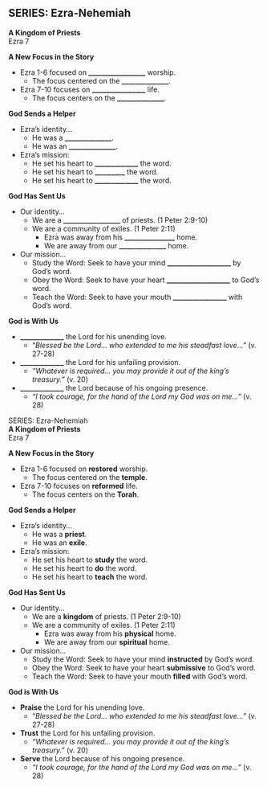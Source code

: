 ## SERIES: Ezra-Nehemiah   
**A Kingdom of Priests**  
Ezra 7

**A New Focus in the Story**

* Ezra 1-6 focused on **\_\_\_\_\_\_\_\_\_\_\_\_\_\_\_\_\_** worship.  
  * The focus centered on the **\_\_\_\_\_\_\_\_\_\_\_\_\_\_**.  
* Ezra 7-10 focuses on **\_\_\_\_\_\_\_\_\_\_\_\_\_\_\_\_** life.   
  * The focus centers on the **\_\_\_\_\_\_\_\_\_\_\_\_\_\_**. 

**God Sends a Helper**

* Ezra’s identity…  
  * He was a **\_\_\_\_\_\_\_\_\_\_\_\_\_\_**.  
  * He was an **\_\_\_\_\_\_\_\_\_\_\_\_\_\_**.   
* Ezra’s mission:  
  * He set his heart to **\_\_\_\_\_\_\_\_\_\_\_\_\_** the word.   
  * He set his heart to **\_\_\_\_\_\_\_\_\_** the word.   
  * He set his heart to **\_\_\_\_\_\_\_\_\_\_\_\_\_** the word. 

**God Has Sent Us**

* Our identity…  
  * We are a **\_\_\_\_\_\_\_\_\_\_\_\_\_\_\_\_\_** of priests. (1 Peter 2:9-10)  
  * We are a community of exiles. (1 Peter 2:11)  
    * Ezra was away from his **\_\_\_\_\_\_\_\_\_\_\_\_\_\_\_** home.   
    * We are away from our **\_\_\_\_\_\_\_\_\_\_\_\_\_\_** home.   
* Our mission…  
  * Study the Word: Seek to have your mind **\_\_\_\_\_\_\_\_\_\_\_\_\_\_\_\_\_\_\_** by God’s word.   
  * Obey the Word: Seek to have your heart **\_\_\_\_\_\_\_\_\_\_\_\_\_\_\_\_\_\_\_** to God’s word.  
  * Teach the Word: Seek to have your mouth **\_\_\_\_\_\_\_\_\_\_\_\_\_\_\_\_** with God’s word. 

**God is With Us**

* **\_\_\_\_\_\_\_\_\_\_\_\_\_** the Lord for his unending love.   
  * “*Blessed be the Lord… who extended to me his steadfast love…”* (v. 27-28)  
* **\_\_\_\_\_\_\_\_\_\_\_\_\_** the Lord for his unfailing provision.   
  * *“Whatever is required… you may provide it out of the king’s treasury.”* (v. 20\)  
* **\_\_\_\_\_\_\_\_\_\_\_\_\_** the Lord because of his ongoing presence.  
  * *“I took courage, for the hand of the Lord my God was on me…”* (v. 28\)





SERIES: Ezra-Nehemiah   
**A Kingdom of Priests**  
Ezra 7

**A New Focus in the Story**

* Ezra 1-6 focused on **restored** worship.  
  * The focus centered on the **temple**.  
* Ezra 7-10 focuses on **reformed** life.   
  * The focus centers on the **Torah**. 

**God Sends a Helper**

* Ezra’s identity…  
  * He was a **priest**.  
  * He was an **exile**.   
* Ezra’s mission:  
  * He set his heart to **study** the word.   
  * He set his heart to **do** the word.   
  * He set his heart to **teach** the word. 

**God Has Sent Us**

* Our identity…  
  * We are a **kingdom** of priests. (1 Peter 2:9-10)  
  * We are a community of exiles. (1 Peter 2:11)  
    * Ezra was away from his **physical** home.   
    * We are away from our **spiritual** home.   
* Our mission…  
  * Study the Word: Seek to have your mind **instructed** by God’s word.   
  * Obey the Word: Seek to have your heart **submissive** to God’s word.  
  * Teach the Word: Seek to have your mouth **filled** with God’s word. 

**God is With Us**

* **Praise** the Lord for his unending love.   
  * “*Blessed be the Lord… who extended to me his steadfast love…”* (v. 27-28)  
* **Trust** the Lord for his unfailing provision.   
  * *“Whatever is required… you may provide it out of the king’s treasury.”* (v. 20\)  
* **Serve** the Lord because of his ongoing presence.  
  * *“I took courage, for the hand of the Lord my God was on me…”* (v. 28\)
